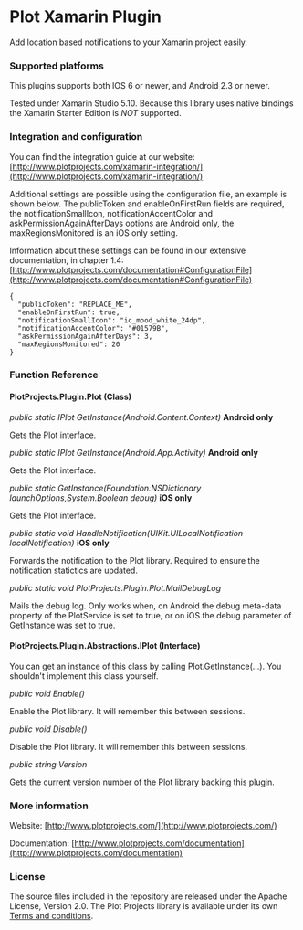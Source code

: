 Plot Xamarin Plugin
===================
Add location based notifications to your Xamarin project easily.

### Supported platforms ###

This plugins supports both IOS 6 or newer, and Android 2.3 or newer.

Tested under Xamarin Studio 5.10. Because this library uses native bindings the Xamarin Starter Edition is *NOT* supported.

### Integration and configuration ###

You can find the integration guide at our website: [http://www.plotprojects.com/xamarin-integration/](http://www.plotprojects.com/xamarin-integration/)

Additional settings are possible using the configuration file, an example is shown below. The publicToken and enableOnFirstRun fields are required, the notificationSmallIcon, notificationAccentColor and askPermissionAgainAfterDays options are Android only, the maxRegionsMonitored is an iOS only setting.

Information about these settings can be found in our extensive documentation, in chapter 1.4: [http://www.plotprojects.com/documentation#ConfigurationFile](http://www.plotprojects.com/documentation#ConfigurationFile)

```
{
  "publicToken": "REPLACE_ME",
  "enableOnFirstRun": true,
  "notificationSmallIcon": "ic_mood_white_24dp",
  "notificationAccentColor": "#01579B",
  "askPermissionAgainAfterDays": 3,
  "maxRegionsMonitored": 20
}
```

### Function Reference ###

#### PlotProjects.Plugin.Plot (Class) ####

_public static IPlot GetInstance(Android.Content.Context)_ **Android only**

Gets the Plot interface.

_public static IPlot GetInstance(Android.App.Activity)_ **Android only**

Gets the Plot interface.

_public static GetInstance(Foundation.NSDictionary launchOptions,System.Boolean debug)_ **iOS only**

Gets the Plot interface.

_public static void HandleNotification(UIKit.UILocalNotification localNotification)_ **iOS only**

Forwards the notification to the Plot library. Required to ensure the notification statictics are updated.

_public static void PlotProjects.Plugin.Plot.MailDebugLog_

Mails the debug log. Only works when, on Android the debug meta-data property of the PlotService is set to true, or on
iOS the debug parameter of GetInstance was set to true.

#### PlotProjects.Plugin.Abstractions.IPlot (Interface) ####

You can get an instance of this class by calling Plot.GetInstance(…). You shouldn't implement this
class yourself.

_public void Enable()_

Enable the Plot library. It will remember this between sessions.

_public void Disable()_

Disable the Plot library. It will remember this between sessions.

_public string Version_

Gets the current version number of the Plot library backing this plugin.


### More information ###
Website: [http://www.plotprojects.com/](http://www.plotprojects.com/)

Documentation: [http://www.plotprojects.com/documentation](http://www.plotprojects.com/documentation)

### License ###
The source files included in the repository are released under the Apache License, Version 2.0. The Plot Projects library is available under its own [Terms and conditions](http://www.plotprojects.com/terms-and-conditions/).